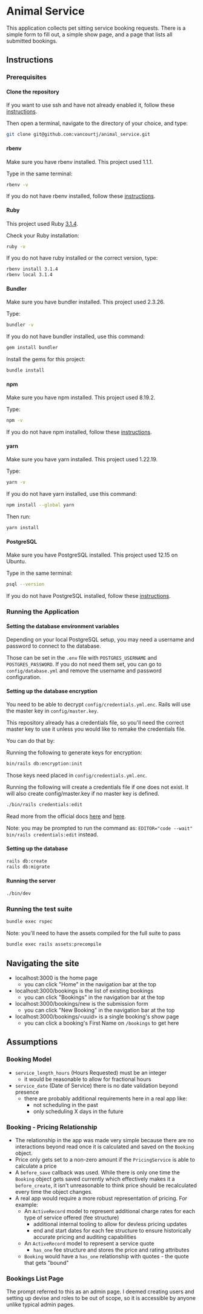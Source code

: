 # Animal Service

This application collects pet sitting service booking requests. There is a simple form to fill out,
a simple show page, and a page that lists all submitted bookings.

## Instructions

### Prerequisites

#### Clone the repository

If you want to use ssh and have not already enabled it, follow these
[instructions](https://docs.github.com/en/authentication/connecting-to-github-with-ssh).

Then open a terminal, navigate to the directory of your choice, and type:

```bash
git clone git@github.com:vancourtj/animal_service.git
```

#### rbenv

Make sure you have rbenv installed. This project used 1.1.1.

Type in the same terminal:

```bash
rbenv -v
```

If you do not have rbenv installed, follow these [instructions](https://github.com/rbenv/rbenv#installation).

#### Ruby

This project used Ruby [3.1.4](https://www.ruby-lang.org/en/news/2023/03/30/ruby-3-1-4-released/).

Check your Ruby installation:

```bash
ruby -v
```

If you do not have ruby installed or the correct version, type:

```bash
rbenv install 3.1.4
rbenv local 3.1.4
```

#### Bundler

Make sure you have bundler installed. This project used 2.3.26.

Type:

```bash
bundler -v
```

If you do not have bundler installed, use this command:

```bash
gem install bundler
```

Install the gems for this project:

```bash
bundle install
```

#### npm

Make sure you have npm installed. This project used 8.19.2.

Type:

```bash
npm -v
```

If you do not have npm installed, follow these [instructions](https://docs.npmjs.com/downloading-and-installing-node-js-and-npm).

#### yarn

Make sure you have yarn installed. This project used 1.22.19.

Type:

```bash
yarn -v
```

If you do not have yarn installed, use this command:

```bash
npm install --global yarn
```

Then run:

```bash
yarn install
```

#### PostgreSQL

Make sure you have PostgreSQL installed. This project used 12.15 on Ubuntu.

Type in the same terminal:

```bash
psql --version
```

If you do not have PostgreSQL installed, follow these [instructions](https://www.postgresql.org/download/).

### Running the Application

#### Setting the database environment variables

Depending on your local PostgreSQL setup, you may need a username and password to connect to the database.

Those can be set in the `.env` file with `POSTGRES_USERNAME` and `POSTGRES_PASSWORD`. If you do not need them set,
you can go to `config/database.yml` and remove the username and password configuration.

#### Setting up the database encryption

You need to be able to decrypt `config/credentials.yml.enc`. Rails will use the master key in `config/master.key`.

This repository already has a credentials file, so you'll need the correct master key to use it unless you would
like to remake the credentials file.

You can do that by:

Running the following to generate keys for encryption:

```bash
bin/rails db:encryption:init
```

Those keys need placed in `config/credentials.yml.enc`.

Running the following will create a credentials file if one does not exist.
It will also create config/master.key if no master key is defined.

```bash
./bin/rails credentials:edit
```

Read more from the official docs [here](https://guides.rubyonrails.org/active_record_encryption.html)
and [here](https://guides.rubyonrails.org/security.html#custom-credentials).

Note: you may be prompted to run the command as: `EDITOR="code --wait" bin/rails credentials:edit` instead.

#### Setting up the database

```bash
rails db:create
rails db:migrate
```

#### Running the server

```bash
./bin/dev
```

### Running the test suite

```bash
bundle exec rspec
```

Note: you'll need to have the assets compiled for the full suite to pass

```bash
bundle exec rails assets:precompile
```

## Navigating the site

- localhost:3000 is the home page
  - you can click "Home" in the navigation bar at the top
- localhost:3000/bookings is the list of existing bookings
  - you can click "Bookings" in the navigation bar at the top
- localhost:3000/bookings/new is the submission form
  - you can click "New Booking" in the navigation bar at the top
- localhost:3000/bookings/\<uuid> is a single booking's show page
  - you can click a booking's First Name on `/bookings` to get here

## Assumptions

### Booking Model

- `service_length_hours` (Hours Requested) must be an integer
  - it would be reasonable to allow for fractional hours
- `service_date` (Date of Service) there is no date validation beyond presence
  - there are probably additional requirements here in a real app like:
    - not scheduling in the past
    - only scheduling X days in the future

### Booking - Pricing Relationship

- The relationship in the app was made very simple because there are no interactions beyond read once
  it is calculated and saved on the `Booking` object.
- Price only gets set to a non-zero amount if the `PricingService` is able to calculate a price
- A `before_save` callback was used. While there is only one time the `Booking` object gets saved currently which
  effectively makes it a `before_create`, it isn't unreasonable to think price should be recalculated every time the
  object changes.
- A real app would require a more robust representation of pricing. For example:
  - An `ActiveRecord` model to represent additional charge rates for each type of service offered (fee structure)
    - additional internal tooling to allow for devless pricing updates
    - end and start dates for each fee structure to ensure historically accurate pricing and auditing capabilities
  - An `ActiveRecord` model to represent a service quote
    - `has_one` fee structure and stores the price and rating attributes
  - `Booking` would have a `has_one` relationship with quotes - the quote that gets "bound"

### Bookings List Page

The prompt referred to this as an admin page. I deemed creating users and setting up devise and roles to be out of scope,
so it is accessible by anyone unlike typical admin pages.
